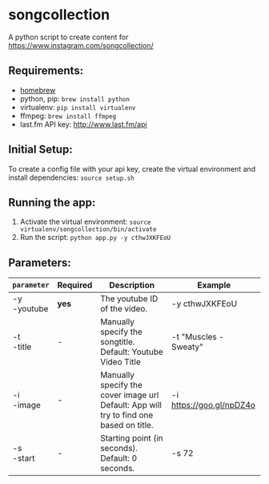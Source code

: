# songcollection
A python script to create content for https://www.instagram.com/songcollection/

## Requirements:
* [homebrew](http://brew.sh)
* python, pip: ```brew install python```
* virtualenv: ```pip install virtualenv```
* ffmpeg: ```brew install ffmpeg```
* last.fm API key: http://www.last.fm/api 

## Initial Setup:
To create a config file with your api key, create the virtual environment and install dependencies: `source setup.sh` <br/>

## Running the app:
1. Activate the virtual environment: ```source virtualenv/songcollection/bin/activate```<br>
2. Run the script: ```python app.py -y cthwJXKFEoU```<br>

## Parameters:
|`parameter`|Required|Description|Example|
|-----------|--------|-----------|-------|
|-y <br>-youtube|**yes**|The youtube ID of the video.  |-y cthwJXKFEoU|
|-t <br>-title|-|Manually specify the songtitle. <br>Default: Youtube Video Title |-t "Muscles - Sweaty"|
|-i <br>-image|-|Manually specify the cover image url<br>Default: App will try to find one based on title.|-i https://goo.gl/npDZ4o|
|-s <br>-start|-|Starting point (in seconds).<br>Default: 0 seconds.|-s 72|
